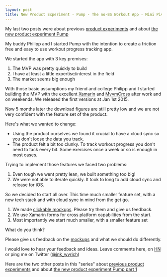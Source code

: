 ```yaml
---
layout: post
title: New Product Experiment - Pump - The no-BS Workout App - Mini Pivot - Part 2
---
```



My last two posts were about previous [product experiments](http://jannikweyrich.com/blog/2015/03/23/product-experiments-successes-and-fails.html) and about [the new product experiment Pump](http://jannikweyrich.com/blog/2015/03/23/new-product-experiment-pump-the-no-bs-workout-app-part-1.html)  

My buddy Philipp and I started Pump with the intention to create a friction free and easy to use workout progress tracking app.

We started the app with 3 key premises:

1. The MVP was pretty quickly to build
2. I have at least a little expertise/interest in the field
3. The market seems big enough 

With those basic assumptions my friend and college Philipp and I started building the MVP with the excellent [Xamarin](http://xamarin.com) and [MvvmCross](http://github.com/MvvmCross/MvvmCross) after work and on weekends. We released the first versions at Jan 1st 2015.

Now 5 months later the download figures are still pretty low and we are not very confident with the feature set of the product.

Here's what we wanted to change:

* Using the product ourselves we found it crucial to have a cloud sync so you don't loose the data you track. 
* The product felt a bit too clunky. To track workout progress you don't need to tack every bit. Some exercises once a week or so is enough in most cases.

Trying to implement those features we faced two problems:

1. Even tough we went pretty lean, we built something too big!
2. We were not able to iterate quickly. It took to long to add cloud sync and release for iOS.

So we decided to start all over. This time much smaller feature set, with a new tech stack and with cloud sync in mind from the get go.

1. We made [clickable mockups](https://moqups.com/j7nn7k/vTLuv5CV). Please try them and give us feedback.
2. We use Xamarin forms for cross platform capabilities from the start.
3. Most importantly we start much smaller, with a smaller feature set

What do you think? 

Please give us feedback on the [mockups](https://moqups.com/j7nn7k/vTLuv5CV) and what we should do differently.

I would love to hear your feedback and ideas. Leave comments here, on [HN](https://news.ycombinator.com/item?id=9599685) or ping me on Twitter ([@jnk_wyrich](http://twitter.com/jnk_wyrch))


Here are the two other posts in this "series" about [previous product experiments](http://jannikweyrich.com/blog/2015/03/23/product-experiments-successes-and-fails.html) and about [the new product experiment Pump part 1](http://jannikweyrich.com/blog/2015/03/23/new-product-experiment-pump-the-no-bs-workout-app-part-1.html)  
